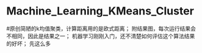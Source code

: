# Machine_Learning_KMeans_Cluster

#原创简陋的k均值聚类，计算距离用的是欧式距离；
附结果图，每次运行结果会不相同，因此是结果之一；
机器学习刚刚入门，还不清楚如何评估这个算法结果的好坏；
先这么多
